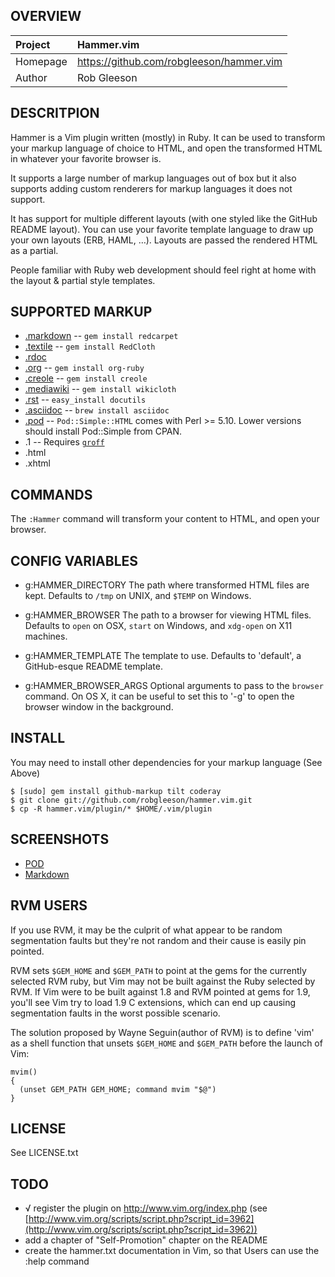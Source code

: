 ## OVERVIEW

| Project         | Hammer.vim
|:----------------|:--------------------------------------------------
| Homepage        | https://github.com/robgleeson/hammer.vim
| Author          | Rob Gleeson


## DESCRITPION

Hammer is a Vim plugin written (mostly) in Ruby.  It can be used to transform your markup language
of choice to HTML, and open the transformed HTML in whatever your favorite browser is.

It supports a large number of markup languages out of box but it also supports   adding custom
renderers for markup languages it does not support.

It has support for multiple different layouts (with one styled like the GitHub   README layout). You
can use your favorite template language to draw up your own   layouts (ERB, HAML, …). Layouts are
passed the rendered HTML as a partial.

People familiar with Ruby web development should feel right at home with the layout & partial style
templates.


## SUPPORTED MARKUP

- [.markdown](http://daringfireball.net/projects/markdown/) -- `gem install redcarpet`
- [.textile](http://www.textism.com/tools/textile/) -- `gem install RedCloth`
- [.rdoc](http://rdoc.sourceforge.net/)
- [.org](http://orgmode.org/) -- `gem install org-ruby`
- [.creole](http://wikicreole.org/) -- `gem install creole`
- [.mediawiki](http://www.mediawiki.org/wiki/Help:Formatting) -- `gem install wikicloth`
- [.rst](http://docutils.sourceforge.net/rst.html) -- `easy_install docutils`
- [.asciidoc](http://www.methods.co.nz/asciidoc/) -- `brew install asciidoc`
- [.pod](http://search.cpan.org/dist/perl/pod/perlpod.pod) -- `Pod::Simple::HTML`
  comes with Perl >= 5.10. Lower versions should install Pod::Simple from CPAN.
- .1 -- Requires [`groff`](http://www.gnu.org/software/groff/)
- .html
- .xhtml


## COMMANDS

The `:Hammer` command will transform your content to HTML, and open your
browser.


## CONFIG VARIABLES

- g:HAMMER\_DIRECTORY
  The path where transformed HTML files are kept.
  Defaults to `/tmp` on UNIX, and `$TEMP` on Windows.

- g:HAMMER\_BROWSER
  The path to a browser for viewing HTML files.
  Defaults to `open` on OSX, `start` on Windows, and `xdg-open` on X11 machines.

- g:HAMMER\_TEMPLATE
  The template to use.
  Defaults to 'default', a GitHub-esque README template.

- g:HAMMER\_BROWSER\_ARGS
  Optional arguments to pass to the `browser` command.  On OS X, it can be useful
  to set this to '-g' to open the browser window in the background.


## INSTALL

You may need to install other dependencies for your markup language (See Above)

    $ [sudo] gem install github-markup tilt coderay
    $ git clone git://github.com/robgleeson/hammer.vim.git
    $ cp -R hammer.vim/plugin/* $HOME/.vim/plugin


## SCREENSHOTS

- [POD]
- [Markdown]


## RVM USERS

If you use RVM, it may be the culprit of what appear to be random segmentation faults but they're
not random and their cause is easily pin pointed.

RVM sets `$GEM_HOME` and `$GEM_PATH` to point at the gems for the currently selected RVM ruby, but
Vim may not be built against the Ruby selected by RVM.  If Vim were to be built against 1.8 and RVM
pointed at gems for 1.9, you'll see Vim try to load 1.9 C extensions, which can end up causing
segmentation faults in the worst possible scenario.

The solution proposed by Wayne Seguin(author of RVM) is to define 'vim' as a shell function that
unsets `$GEM_HOME` and `$GEM_PATH` before the launch of Vim:

    mvim()
    {
      (unset GEM_PATH GEM_HOME; command mvim "$@")
    }


## LICENSE

See LICENSE.txt


## TODO

- √ register the plugin on http://www.vim.org/index.php (see [http://www.vim.org/scripts/script.php?script_id=3962](http://www.vim.org/scripts/script.php?script_id=3962))
- add a chapter of "Self-Promotion" chapter on the README
- create the hammer.txt documentation in Vim, so that Users can use the :help command

[POD]: http://d.pr/16YG
[Markdown]: http://d.pr/GEuT

